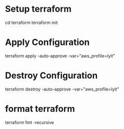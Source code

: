 # Setup terraform
cd terraform
terraform init

# Apply Configuration
terraform apply -auto-approve -var="aws_profile=lyit"
 
# Destroy Configuration
terraform destroy -auto-approve -var="aws_profile=lyit" 

# format terraform
terraform fmt -recursive